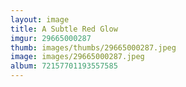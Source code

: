 ```yaml
---
layout: image
title: A Subtle Red Glow
imgur: 29665000287
thumb: images/thumbs/29665000287.jpeg
image: images/29665000287.jpeg
album: 72157701193557585
---
```


